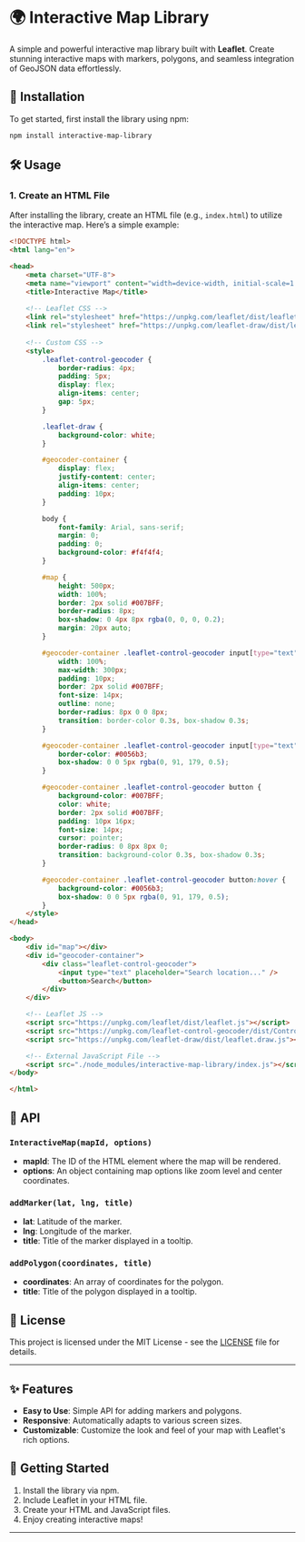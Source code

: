 
# 🌍 Interactive Map Library

A simple and powerful interactive map library built with **Leaflet**. Create stunning interactive maps with markers, polygons, and seamless integration of GeoJSON data effortlessly.

## 🚀 Installation

To get started, first install the library using npm:

```bash
npm install interactive-map-library
```

## 🛠️ Usage

### 1. Create an HTML File

After installing the library, create an HTML file (e.g., `index.html`) to utilize the interactive map. Here’s a simple example:

```html
<!DOCTYPE html>
<html lang="en">

<head>
    <meta charset="UTF-8">
    <meta name="viewport" content="width=device-width, initial-scale=1.0">
    <title>Interactive Map</title>
    
    <!-- Leaflet CSS -->
    <link rel="stylesheet" href="https://unpkg.com/leaflet/dist/leaflet.css" />
    <link rel="stylesheet" href="https://unpkg.com/leaflet-draw/dist/leaflet.draw.css" />
    
    <!-- Custom CSS -->
    <style>
        .leaflet-control-geocoder {
            border-radius: 4px;
            padding: 5px;
            display: flex;
            align-items: center;
            gap: 5px;
        }

        .leaflet-draw {
            background-color: white;
        }

        #geocoder-container {
            display: flex;
            justify-content: center;
            align-items: center;
            padding: 10px;
        }

        body {
            font-family: Arial, sans-serif;
            margin: 0;
            padding: 0;
            background-color: #f4f4f4;
        }

        #map {
            height: 500px;
            width: 100%;
            border: 2px solid #007BFF;
            border-radius: 8px;
            box-shadow: 0 4px 8px rgba(0, 0, 0, 0.2);
            margin: 20px auto;
        }

        #geocoder-container .leaflet-control-geocoder input[type="text"] {
            width: 100%;
            max-width: 300px;
            padding: 10px;
            border: 2px solid #007BFF;
            font-size: 14px;
            outline: none;
            border-radius: 8px 0 0 8px;
            transition: border-color 0.3s, box-shadow 0.3s;
        }

        #geocoder-container .leaflet-control-geocoder input[type="text"]:focus {
            border-color: #0056b3;
            box-shadow: 0 0 5px rgba(0, 91, 179, 0.5);
        }

        #geocoder-container .leaflet-control-geocoder button {
            background-color: #007BFF;
            color: white;
            border: 2px solid #007BFF;
            padding: 10px 16px;
            font-size: 14px;
            cursor: pointer;
            border-radius: 0 8px 8px 0;
            transition: background-color 0.3s, box-shadow 0.3s;
        }

        #geocoder-container .leaflet-control-geocoder button:hover {
            background-color: #0056b3;
            box-shadow: 0 0 5px rgba(0, 91, 179, 0.5);
        }
    </style>
</head>

<body>
    <div id="map"></div>
    <div id="geocoder-container">
        <div class="leaflet-control-geocoder">
            <input type="text" placeholder="Search location..." />
            <button>Search</button>
        </div>
    </div>

    <!-- Leaflet JS -->
    <script src="https://unpkg.com/leaflet/dist/leaflet.js"></script>
    <script src="https://unpkg.com/leaflet-control-geocoder/dist/Control.Geocoder.js"></script>
    <script src="https://unpkg.com/leaflet-draw/dist/leaflet.draw.js"></script>

    <!-- External JavaScript File -->
    <script src="./node_modules/interactive-map-library/index.js"></script>
</body>

</html>
```



## 📖 API

### `InteractiveMap(mapId, options)`

- **mapId**: The ID of the HTML element where the map will be rendered.
- **options**: An object containing map options like zoom level and center coordinates.

### `addMarker(lat, lng, title)`

- **lat**: Latitude of the marker.
- **lng**: Longitude of the marker.
- **title**: Title of the marker displayed in a tooltip.

### `addPolygon(coordinates, title)`

- **coordinates**: An array of coordinates for the polygon.
- **title**: Title of the polygon displayed in a tooltip.

## 📄 License

This project is licensed under the MIT License - see the [LICENSE](LICENSE) file for details.

---

## ✨ Features

- **Easy to Use**: Simple API for adding markers and polygons.
- **Responsive**: Automatically adapts to various screen sizes.
- **Customizable**: Customize the look and feel of your map with Leaflet's rich options.

## 🌟 Getting Started

1. Install the library via npm.
2. Include Leaflet in your HTML file.
3. Create your HTML and JavaScript files.
4. Enjoy creating interactive maps!

---
```
